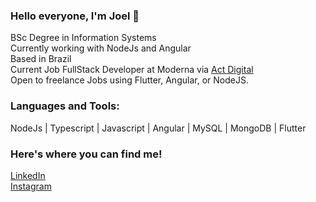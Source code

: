 ### Hello everyone, I'm Joel 👋

BSc Degree in Information Systems \
Currently working with NodeJs and Angular\
Based in Brazil\
Current Job FullStack Developer at Moderna via [Act Digital](https://actdigital.com/pt)\
Open to freelance Jobs using Flutter, Angular, or NodeJS.

### Languages and Tools:
NodeJs | Typescript | Javascript | Angular | MySQL | MongoDB | Flutter 


### Here's where you can find me!
[LinkedIn](https://www.linkedin.com/in/joelsantosjunior/)\
[Instagram](https://www.instagram.com/joels.junior/)
